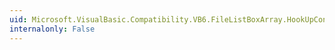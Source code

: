 ```yaml
---
uid: Microsoft.VisualBasic.Compatibility.VB6.FileListBoxArray.HookUpControlEvents(System.Object)
internalonly: False
---
```

